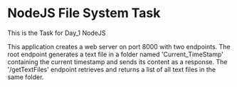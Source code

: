 # NodeJS File System Task

This is the Task for Day_1 NodeJS

This application creates a web server on port 8000 with two endpoints. The root endpoint generates a text file in a folder named 'Current_TimeStamp' containing the current timestamp and sends its content as a response. The '/getTextFiles' endpoint retrieves and returns a list of all text files in the same folder.